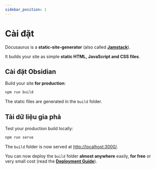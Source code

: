 ```yaml
---
sidebar_position: 1
---
```


# Cài đặt

Docusaurus is a **static-site-generator** (also called **[Jamstack](https://jamstack.org/)**).

It builds your site as simple **static HTML, JavaScript and CSS files**.

## Cài đặt Obsidian

Build your site **for production**:

```bash
npm run build
```

The static files are generated in the `build` folder.

## Tải dữ liệu gia phả

Test your production build locally:

```bash
npm run serve
```

The `build` folder is now served at [http://localhost:3000/](http://localhost:3000/).

You can now deploy the `build` folder **almost anywhere** easily, **for free** or very small cost (read the **[Deployment Guide](https://docusaurus.io/docs/deployment)**).
